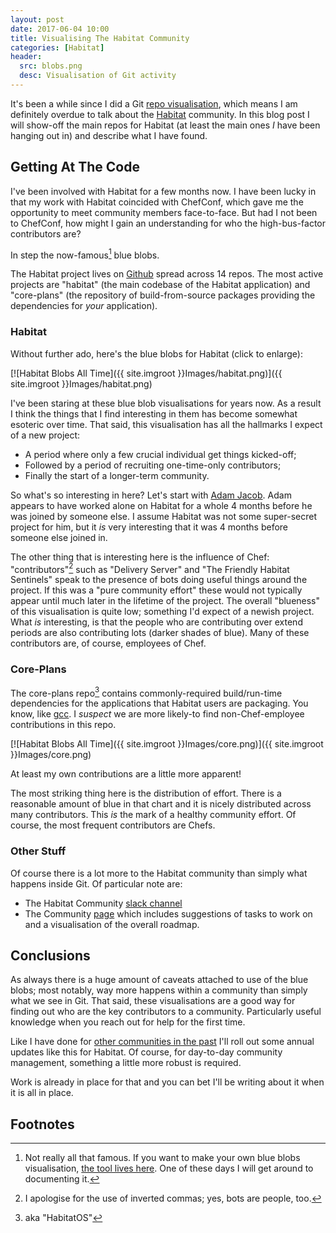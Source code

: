 ```yaml
---
layout: post
date: 2017-06-04 10:00
title: Visualising The Habitat Community
categories: [Habitat]
header:
  src: blobs.png
  desc: Visualisation of Git activity
---
```

It's been a while since I did a Git [repo
visualisation](/2016/12/docker-2016/), which means I am definitely
overdue to talk about the [Habitat](https://habitat.sh) community. In
this blog post I will show-off the main repos for Habitat (at least
the main ones _I_ have been hanging out in) and describe what I have
found.

## Getting At The Code

I've been involved with Habitat for a few months now. I have been
lucky in that my work with Habitat coincided with ChefConf, which gave
me the opportunity to meet community members face-to-face. But had I
not been to ChefConf, how might I gain an understanding for who the
high-bus-factor contributors are?

In step the now-famous[^1] blue blobs.

The Habitat project lives on [Github](https://github.com/habitat-sh)
spread across 14 repos. The most active projects are "habitat" (the
main codebase of the Habitat application) and "core-plans" (the
repository of build-from-source packages providing the dependencies
for _your_ application).

### Habitat

Without further ado, here's the blue blobs for Habitat (click to
enlarge):

[![Habitat Blobs All Time]({{ site.imgroot }}Images/habitat.png)]({{ site.imgroot }}Images/habitat.png)

I've been staring at these blue blob visualisations for years now. As
a result I think the things that I find interesting in them has become
somewhat esoteric over time. That said, this visualisation has all the
hallmarks I expect of a new project:

- A period where only a few crucial individual get things kicked-off;
- Followed by a period of recruiting one-time-only contributors;
- Finally the start of a longer-term community.

So what's so interesting in here? Let's start with [Adam
Jacob](https://twitter.com/adamhjk). Adam appears to have worked alone
on Habitat for a whole 4 months before he was joined by someone
else. I assume Habitat was not some super-secret project for him, but
it _is_ very interesting that it was 4 months before someone else
joined in.

The other thing that is interesting here is the influence of Chef:
"contributors"[^2] such as "Delivery Server" and "The Friendly Habitat
Sentinels" speak to the presence of bots doing useful things around
the project. If this was a "pure community effort" these would not
typically appear until much later in the lifetime of the project. The
overall "blueness" of this visualisation is quite low; something I'd
expect of a newish project. What _is_ interesting, is that the people
who are contributing over extend periods are also contributing lots
(darker shades of blue). Many of these contributors are, of course,
employees of Chef.

### Core-Plans

The core-plans repo[^3] contains commonly-required build/run-time
dependencies for the applications that Habitat users are
packaging. You know, like [gcc](http://gcc.gnu.org). I _suspect_ we
are more likely-to find non-Chef-employee contributions in this repo.

[![Habitat Blobs All Time]({{ site.imgroot }}Images/core.png)]({{ site.imgroot }}Images/core.png)

At least my own contributions are a little more apparent!

The most striking thing here is the distribution of effort. There is a
reasonable amount of blue in that chart and it is nicely distributed
across many contributors. This _is_ the mark of a healthy community
effort. Of course, the most frequent contributors are Chefs.

### Other Stuff

Of course there is a lot more to the Habitat community than simply
what happens inside Git. Of particular note are:

- The Habitat Community [slack channel](http://slack.habitat.sh)
- The Community [page](https://www.habitat.sh/community/) which
  includes suggestions of tasks to work on and a visualisation of the
  overall roadmap.

## Conclusions

As always there is a huge amount of caveats attached to use of the
blue blobs; most notably, way more happens within a community than
simply what we see in Git. That said, these visualisations are a good
way for finding out who are the key contributors to a
community. Particularly useful knowledge when you reach out for help
for the first time.

Like I have done for [other communities in the
past](/2016/12/docker-2016/) I'll roll out some annual updates like
this for Habitat. Of course, for day-to-day community management,
something a little more robust is required.

Work is already in place for that and you can bet I'll be writing
about it when it is all in place.

## Footnotes

[^1]: Not really all that famous. If you want to make your own blue blobs visualisation, [the tool lives here](https://github.com/therealpadams/git-viz). One of these days I will get around to documenting it.
[^2]: I apologise for the use of inverted commas; yes, bots are people, too.
[^3]: aka "HabitatOS"